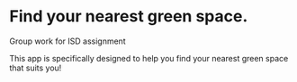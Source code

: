# Find your nearest green space.
Group work for ISD assignment

This app is specifically designed to help you find your nearest green space that suits you!


